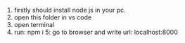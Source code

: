 1. firstly should install node js in your pc.
2. open this folder in vs code
3. open terminal
4. run: npm i
5: go to browser and write url: localhost:8000 